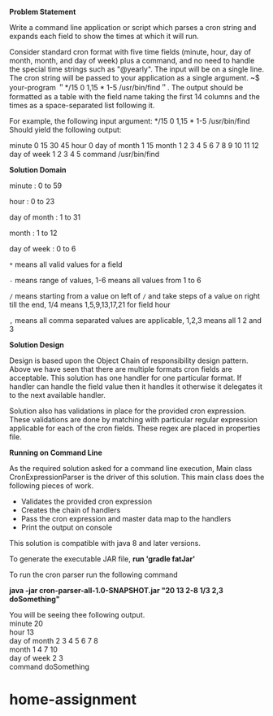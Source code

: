 **Problem Statement**

Write a command line application or script which parses a cron string and expands each field
to show the times at which it will run. 

Consider standard cron format with five time fields (minute, hour, day of month, month, and day of week) plus a command, and no need to handle the special
time strings such as "@yearly". The input will be on a single line. The cron string will be passed to your application as a single argument.
~$ your-program ＂*/15 0 1,15 * 1-5 /usr/bin/find＂. The output should be formatted as a table with the field name taking the first 14 columns and
the times as a space-separated list following it.

For example, the following input argument: */15 0 1,15 * 1-5 /usr/bin/find
Should yield the following output:

minute 0 15 30 45
hour 0
day of month 1 15
month 1 2 3 4 5 6 7 8 9 10 11 12
day of week 1 2 3 4 5
command /usr/bin/find


**Solution Domain**

minute : 0 to 59

hour   : 0 to 23

day of month : 1 to 31

month  : 1 to 12

day of week : 0 to 6

`*` means all valid values for a field

`-` means range of values, 1-6 means all values from 1 to 6

`/` means starting from a value on left of `/` and take steps of a value on right till the end, 1/4 means 1,5,9,13,17,21 for field hour

`,` means all comma separated values are applicable, 1,2,3 means all 1 2 and 3


**Solution Design**

Design is based upon the Object Chain of responsibility design pattern. Above we have seen that there are multiple formats cron fields are acceptable.
This solution has one handler for one particular format. If handler can handle the field value then it handles it otherwise it delegates it to the next available handler.

Solution also has validations in place for the provided cron expression. These validations are done by matching with particular regular expression applicable for each of the cron fields.
These regex are placed in properties file.

**Running on Command Line**

As the required solution asked for a command line execution, Main class CronExpressionParser is the driver of this solution.
This main class does the following pieces of work.

* Validates the provided cron expression
* Creates the chain of handlers
* Pass the cron expression and master data map to the handlers 
* Print the output on console

This solution is compatible with java 8 and later versions.

To generate the executable JAR file, **run 'gradle fatJar'**

To run the cron parser run the following command

**java -jar cron-parser-all-1.0-SNAPSHOT.jar "20 13 2-8 1/3 2,3 doSomething"**

You will be seeing thee following output.<br/>
minute        20<br/>
hour          13<br/>
day of month  2 3 4 5 6 7 8<br/>
month         1 4 7 10<br/>
day of week   2 3<br/>
command       doSomething<br/>





# home-assignment
